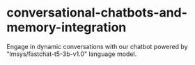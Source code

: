 # conversational-chatbots-and-memory-integration
Engage in dynamic conversations with our chatbot powered by "lmsys/fastchat-t5-3b-v1.0" language model.
